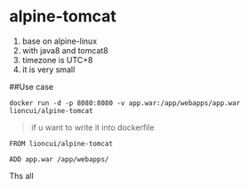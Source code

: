 # alpine-tomcat

1. base on alpine-linux
2. with java8 and tomcat8
3. timezone is UTC+8
4. it is very small

##Use case
```
docker run -d -p 8080:8080 -v app.war:/app/webapps/app.war lioncui/alpine-tomcat
```

> if u want to write it into dockerfile
```
FROM lioncui/alpine-tomcat

ADD app.war /app/webapps/
```

Ths all
